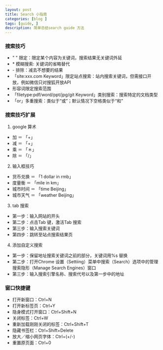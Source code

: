 ```yaml
---
layout: post
title: Search 小指南
categories: [blog ]
tags: [guide, ]
description: 简单总结search guide 方法
---
```


### 搜索技巧
* " " 限定：限定某个内容为关键词，搜索结果无关键词外延
* \* 模糊搜索: 关键词的省略替代
* \- 排除：减去不想要的结果  
* 「site:xxx.com Keyword」限定站点搜索：站内搜索关键词，但需接口开放，例如微信只对搜狐开放API
* 形容词限定搜索范围
* 「filetype:pdf/word/ppt/jpg/git Keyword」类别搜索：搜索特定的文档类型
* 「or」多重搜索：类似于“或”；默认情况下空格类似于“和”  

### 搜索技巧扩展
1. google 算术
  * 加 ＝ 「+」
  * 减 ＝ 「+」
  * 乘 ＝ 「＊」
  * 除 ＝ 「/」
2. 输入框技巧
  * 货币兑换 ＝ 「1 dollar in rmb」
  * 度量衡 ＝ 「mile in km」
  * 城市时间 ＝ 「time Beijing」
  * 城市天气 ＝ 「weather Beijing」
3. tab 搜索
  * 第一步：输入网站的开头
  * 第二步：点击Tab 键，激活Tab 搜索
  * 第三步：输入搜索关键词
  * 第四步：跳转至站点搜索结果页
4. 添加自定义搜索
  * 第一步：保留地址搜索关键词之前的部分，关键词用%s 替换
  * 第二步：打开Chrome 设置（Settiing）菜单中搜索（Search）选项中的管理搜索隐形（Manage Search Engines）窗口
  * 第三步：输入搜索引擎名称、搜索代号以及第一步中的地址

    
### 窗口快捷键
* 打开新窗口：Ctrl+N
* 打开新标签页：Ctrl+Y
* 隐身模式打开窗口：Ctrl+Shift+N
* 关闭标签：Ctrl+W
* 重新加载刚刚关闭的标签：Ctrl+Shift+T
* 隐藏书签栏：Ctrl+Shift+Delete
* 放大／缩小网页字体：Ctrl+(+/-)
* 重置原页面：Ctrl+0
